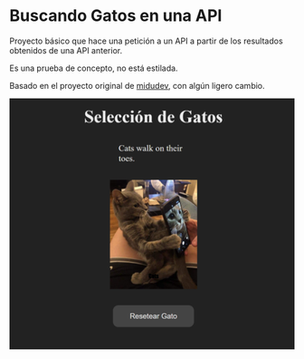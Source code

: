 # Buscando Gatos en una API

Proyecto básico que hace una petición a un API a partir de los resultados obtenidos de una API anterior.

Es una prueba de concepto, no está estilada.

Basado en el proyecto original de [midudev](https://github.com/midudev/aprendiendo-react), con algún ligero cambio.

![Gatos](./docs/image-01.png)
